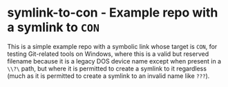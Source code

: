 # symlink-to-con - Example repo with a symlink to `CON`

This is a simple example repo with a symbolic link whose target is `CON`, for
testing Git-related tools on Windows, where this is a valid but reserved
filename because it is a legacy DOS device name except when present in a `\\?\`
path, but where it is permitted to create a symlink to it regardless (much as
it is permitted to create a symlink to an invalid name like `???`).
